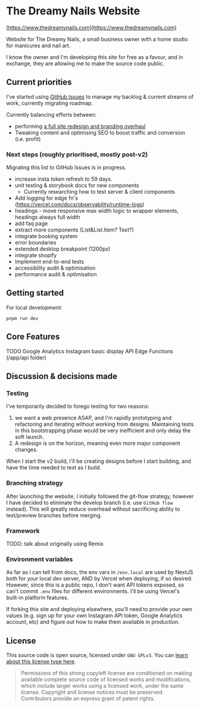 # The Dreamy Nails Website

[https://www.thedreamynails.com](https://www.thedreamynails.com)

Website for The Dreamy Nails, a small business owner with a home studio for manicures and nail art.

I know the owner and I'm developing this site for free as a favour, and in exchange, they are allowing me to make the source code public.

## Current priorities

I've started using [GitHub Issues](/issues) to manage my backlog & current streams of work, currently migrating roadmap.

Currently balancing efforts between:
* performing [a full site redesign and branding overhaul](https://github.com/bootlegneurons/tdn-web-next/issues/11)
* Tweaking content and optimising SEO to boost traffic and conversion (i.e. profit)

### Next steps (roughly prioritised, mostly post-v2)

Migrating this list to GitHub Issues is in progress.

* increase insta token refresh to 59 days.
* unit testing & storybook docs for new components
  * Currently researching how to test server & client components
* Add logging for edge fn's (https://vercel.com/docs/observability/runtime-logs)
* headings - move responsive max width logic to wrapper elements, headings always full width 
* add faq page
* extract more components (List&List.Item? Text?)
* integrate booking system
* error boundaries
* extended desktop breakpoint (1200px)
* integrate shopify
* Implement end-to-end tests
* accessibility audit & optimisation
* performance audit & optimisation

## Getting started

For local development:

```
pnpm run dev
```

## Core Features

TODO
Google Analytics
Instagram basic display API
Edge Functions (/app/api folder)

## Discussion & decisions made

### Testing

I've temporarily decided to forego testing for two reasons:
1. we want a web presence ASAP, and I'm rapidly prototyping and refactoring and iterating without working from designs. Maintaining tests in this bootstrapping phase would be very inefficient and only delay the soft launch.
2. A redesign is on the horizon, meaning even more major component changes.

When I start the v2 build, I'll be creating designs before I start building, and have the time needed to test as I build.

### Branching strategy

After launching the website, I initially followed the git-flow strategy, however I have decided to eliminate the develop branch (i.e. use `GitHub flow` instead). This will greatly reduce overhead without sacrificing ability to test/preview branches before merging.

### Framework

TODO: talk about originally using Remix 

### Environment variables

As far as I can tell from docs, the env vars in `/env.local` are used by NextJS both for your local dev server, AND by Vercel when deploying, if so desired. However, since this is a public repo, I don't want API tokens exposed, so can't commit `.env` files for different environments. I'll be using Vercel's built-in platform features.

If forking this site and deploying elsewhere, you'll need to provide your own values (e.g. sign up for your own Instagram API token, Google Analytics account, etc) and figure out how to make them available in production.

## License

This source code is open source, licensed under `GNU GPLv3`. You can [learn about this license type here](https://choosealicense.com/licenses/gpl-3.0/).

> Permissions of this strong copyleft license are conditioned on making available complete source code of licensed works and modifications, which include larger works using a licensed work, under the same license. Copyright and license notices must be preserved. Contributors provide an express grant of patent rights.
